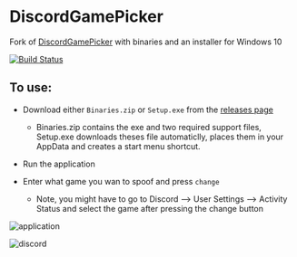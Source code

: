 # DiscordGamePicker
Fork of [DiscordGamePicker](https://github.com/TichShowers/DiscordGamePicker) with binaries and an installer for Windows 10 

[![Build Status](https://www.travis-ci.com/TheBozzz34/DiscordGamePicker.svg?branch=master)](https://www.travis-ci.com/TheBozzz34/DiscordGamePicker)

## To use:

- Download either `Binaries.zip` or `Setup.exe` from the [releases page](https://github.com/TheBozzz34/DiscordGamePicker/releases/latest)
  - Binaries.zip contains the exe and two required support files, Setup.exe downloads theses file automaticlly, places them in your AppData and creates a start menu shortcut.
  
- Run the application

- Enter what game you wan to spoof and press `change`
  - Note, you might have to go to Discord --> User Settings --> Activity Status and select the game after pressing the change button


![application](https://cdn.upload.systems/uploads/BLkGVqEg.png)

![discord](https://cdn.upload.systems/uploads/ipv6Y8nd.png)
